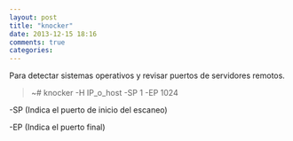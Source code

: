```yaml
---
layout: post
title: "knocker"
date: 2013-12-15 18:16
comments: true
categories: 
---
```

Para detectar sistemas operativos y revisar puertos de servidores remotos.

>~# knocker -H IP_o_host -SP 1 -EP 1024

-SP (Indica el puerto de inicio del escaneo)

-EP (Indica el puerto final)


